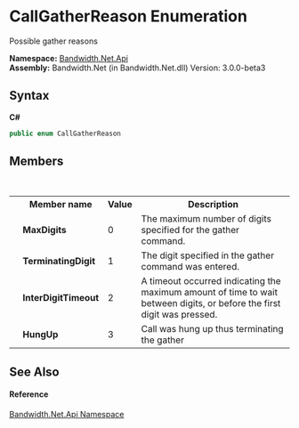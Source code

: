 ﻿# CallGatherReason Enumeration
 

Possible gather reasons

**Namespace:**&nbsp;<a href ="N_Bandwidth_Net_Api.md">Bandwidth.Net.Api</a><br />**Assembly:**&nbsp;Bandwidth.Net (in Bandwidth.Net.dll) Version: 3.0.0-beta3

## Syntax

**C#**<br />
``` C#
public enum CallGatherReason
```


## Members
&nbsp;<table><tr><th></th><th>Member name</th><th>Value</th><th>Description</th></tr><tr><td /><td target="F:Bandwidth.Net.Api.CallGatherReason.MaxDigits">**MaxDigits**</td><td>0</td><td>The maximum number of digits specified for the gather command.</td></tr><tr><td /><td target="F:Bandwidth.Net.Api.CallGatherReason.TerminatingDigit">**TerminatingDigit**</td><td>1</td><td>The digit specified in the gather command was entered.</td></tr><tr><td /><td target="F:Bandwidth.Net.Api.CallGatherReason.InterDigitTimeout">**InterDigitTimeout**</td><td>2</td><td>A timeout occurred indicating the maximum amount of time to wait between digits, or before the first digit was pressed.</td></tr><tr><td /><td target="F:Bandwidth.Net.Api.CallGatherReason.HungUp">**HungUp**</td><td>3</td><td>Call was hung up thus terminating the gather</td></tr></table>

## See Also


#### Reference
<a href ="N_Bandwidth_Net_Api.md">Bandwidth.Net.Api Namespace</a><br />